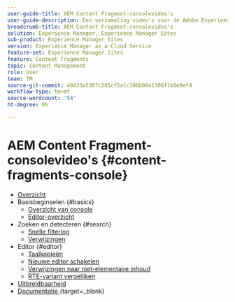 ```yaml
---
user-guide-title: AEM Content Fragment-consolevideo's
user-guide-description: Een verzameling video's voor de Adobe Experience Manager Content Fragment-console.
breadcrumb-title: AEM Content Fragment-consolevideo's
solution: Experience Manager, Experience Manager Sites
sub-product: Experience Manager Sites
version: Experience Manager as a Cloud Service
feature-set: Experience Manager Sites
feature: Content Fragments
topic: Content Management
role: User
team: TM
source-git-commit: 48433a5367c281cf5a1c106b08a1306f1b0e8ef4
workflow-type: tm+mt
source-wordcount: '54'
ht-degree: 0%

---
```



# AEM Content Fragment-consolevideo&#39;s {#content-fragments-console}

+ [Overzicht](overview.md)
+ Basisbeginselen {#basics}
   + [Overzicht van console](./basics/content-fragments-console.md)
   + [Editor-overzicht](./basics/content-fragment-editor.md)
+ Zoeken en detecteren {#search}
   + [Snelle filtering](search/fast-filtering.md)
   + [Verwijzingen](search/references.md)
+ Editor {#editor}
   + [Taalkopieën](editor/language-copies.md)
   + [Nieuwe editor schakelen](editor/new-editor-toggle.md)
   + [Verwijzingen naar niet-elementaire inhoud](editor/non-asset-content-references.md)
   + [RTE-variant vergelijken](editor/rte-variant-compare.md)
+ [ Uitbreidbaarheid ](https://experienceleague.adobe.com/docs/experience-manager-learn/cloud-service/developing/extensibility/content-fragments/overview.html)
+ [ Documentatie ](https://experienceleague.adobe.com/docs/experience-manager-cloud-service/content/sites/administering/content-fragments/content-fragments-console.html) {target=_blank}
